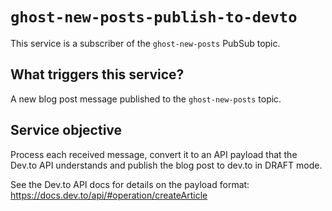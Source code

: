 # `ghost-new-posts-publish-to-devto`

This service is a subscriber of the `ghost-new-posts` PubSub topic.

## What triggers this service?

A new blog post message published to the `ghost-new-posts` topic.

## Service objective

Process each received message, convert it to an API payload that the Dev.to API understands
and publish the blog post to dev.to in DRAFT mode.

See the Dev.to API docs for details on the payload format: https://docs.dev.to/api/#operation/createArticle